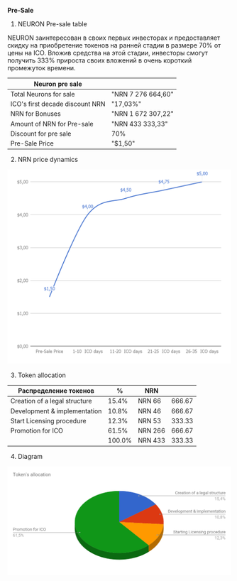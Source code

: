 __Pre\-Sale__

1. NEURON Pre\-sale table

NEURON заинтересован в своих первых инвесторах и предоставляет скидку на приобретение токенов на ранней стадии в размере 70% от цены на ICO. Вложив средства на этой стадии, инвесторы смогут получить 333% прироста своих вложений в очень короткий промежуток времени.

| Neuron pre sale                 |                     |
|---------------------------------|---------------------|
| Total Neurons for sale          | "NRN 7 276 664,60"  |
| ICO's first decade discount NRN | "17,03%"            |
| NRN for Bonuses                 | "NRN 1 672 307,22"  |
| Amount of NRN for Pre-sale      | "NRN 433 333,33"    |
| Discount for pre sale           | 70%                 |
| Pre-Sale Price                  | "$1,50"             |

2. NRN price dynamics

![](images/1.png)

3. Token allocation


| Распределение токенов         | %      | NRN      |         |
|-------------------------------|--------|----------|---------|
| Creation of a legal structure | 15.4%  | NRN 66   | 666.67  |
| Development & implementation  | 10.8%  | NRN 46   | 666.67  |
| Start Licensing procedure     | 12.3%  | NRN 53   | 333.33  |
| Promotion for ICO             | 61.5%  | NRN 266  | 666.67  |
|                               | 100.0% | NRN 433  | 333.33  |

4. Diagram

![Token's allocation](images/2.png)

